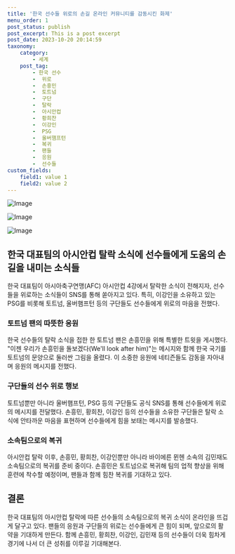 ```yaml
---
title: '한국 선수들 위로의 손길 온라인 커뮤니티를 감동시킨 화제'
menu_order: 1
post_status: publish
post_excerpt: This is a post excerpt
post_date: 2023-10-20 20:14:59
taxonomy:
    category:
        - 세계
    post_tag:
        - 한국 선수
        -  위로
        -  손흥민
        -  토트넘
        -  구단
        -  탈락
        -  아시안컵
        -  황희찬
        -  이강인
        -  PSG
        -  울버햄프턴
        -  복귀
        -  팬들
        -  응원
        -  선수들
custom_fields:
    field1: value 1
    field2: value 2
---
```


![Image](https://imgnews.pstatic.net/image/015/2024/02/07/0004946232_001_20240207134504092.jpg?type=w647)

![Image](https://imgnews.pstatic.net/image/015/2024/02/07/0004946232_002_20240207134504126.jpg?type=w647)

![Image](https://imgnews.pstatic.net/image/015/2024/02/07/0004946232_003_20240207134504163.jpg?type=w647)


## 한국 대표팀의 아시안컵 탈락 소식에 선수들에게 도움의 손길을 내미는 소식들

한국 대표팀이 아시아축구연맹(AFC) 아시안컵 4강에서 탈락한 소식이 전해지자, 선수들을 위로하는 소식들이 SNS를 통해 쏟아지고 있다. 특히, 이강인을 소유하고 있는 PSG를 비롯해 토트넘, 울버햄프턴 등의 구단들도 선수들에게 위로의 마음을 전했다.

### 토트넘 팬의 따뜻한 응원

한국 선수들의 탈락 소식을 접한 한 토트넘 팬은 손흥민을 위해 특별한 트윗을 게시했다. "이젠 우리가 손흥민을 돌보겠다(We'll look after him)"는 메시지와 함께 한국 국기를 토트넘의 문양으로 둘러싼 그림을 올렸다. 이 소중한 응원에 네티즌들도 감동을 자아내며 응원의 메시지를 전했다.

### 구단들의 선수 위로 행보

토트넘뿐만 아니라 울버햄프턴, PSG 등의 구단들도 공식 SNS를 통해 선수들에게 위로의 메시지를 전달했다. 손흥민, 황희찬, 이강인 등의 선수들을 소유한 구단들은 탈락 소식에 안타까운 마음을 표현하며 선수들에게 힘을 보태는 메시지를 발송했다.

### 소속팀으로의 복귀

아시안컵 탈락 이후, 손흥민, 황희찬, 이강인뿐만 아니라 바이에른 뮌헨 소속의 김민재도 소속팀으로의 복귀를 준비 중이다. 손흥민은 토트넘으로 복귀해 팀의 업적 향상을 위해 훈련에 착수할 예정이며, 팬들과 함께 힘찬 복귀를 기대하고 있다.

## 결론

한국 대표팀의 아시안컵 탈락에 따른 선수들의 소속팀으로의 복귀 소식이 온라인을 뜨겁게 달구고 있다. 팬들의 응원과 구단들의 위로는 선수들에게 큰 힘이 되며, 앞으로의 활약을 기대하게 만든다. 함께 손흥민, 황희찬, 이강인, 김민재 등의 선수들이 더욱 힘차게 경기에 나서 더 큰 성취를 이루길 기대해본다.
